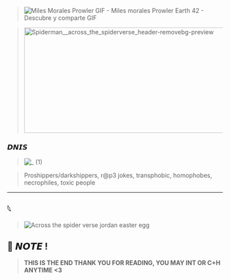 > ![Miles Morales Prowler GIF - Miles morales Prowler Earth 42 - Descubre y comparte GIF](https://github.com/user-attachments/assets/a394ce4c-afb0-4699-bf3e-55eeb9a87188)


> <img width="736" height="246" alt="Spiderman__across_the_spiderverse_header-removebg-preview" src="https://github.com/user-attachments/assets/af4b6b57-c19c-4065-8900-3938e72306dd" />


 




### 𝘿𝙉𝙄𝙎

>  ![_ (1)](https://github.com/user-attachments/assets/d555668c-43e4-4fbd-b12d-970e56a70bab)

 
> Proshippers/darkshippers, r@p3 jokes, transphobic, homophobes, necrophiles, toxic people

---

### 𓆩

> ![Across the spider verse jordan easter egg](https://github.com/user-attachments/assets/cefb1b0a-abf4-4471-b52e-f6bdb7b169de)



## 📌 𝙉𝙊𝙏𝙀 !

> **THIS IS THE END THANK YOU FOR READING, YOU MAY INT OR C+H ANYTIME <3**
